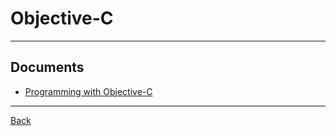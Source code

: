 # Objective-C

---

## Documents

- [Programming with Objective-C](https://developer.apple.com/library/archive/documentation/Cocoa/Conceptual/ProgrammingWithObjectiveC/Introduction/Introduction.html)

---

[Back](./../readme.md)
